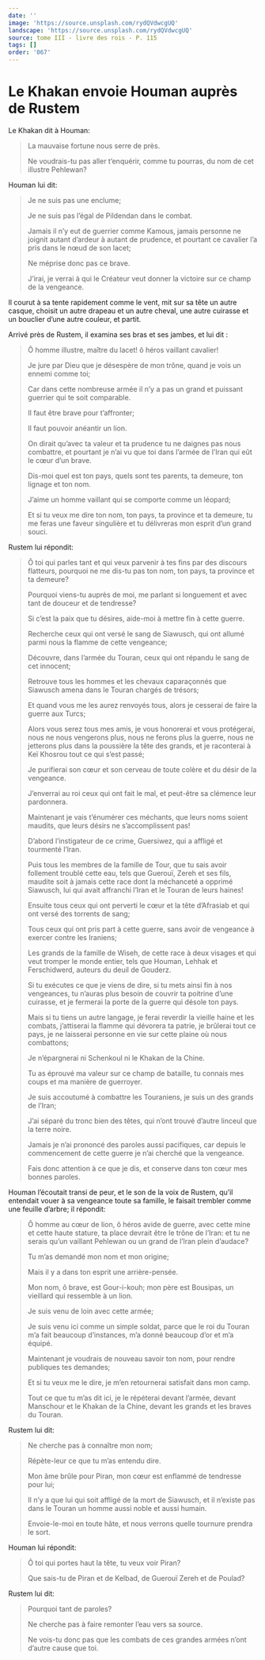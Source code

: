 ```yaml
---
date: ''
image: 'https://source.unsplash.com/rydQVdwcgUQ'
landscape: 'https://source.unsplash.com/rydQVdwcgUQ'
source: tome III - livre des rois - P. 115
tags: []
order: '067'
---
```


# Le Khakan envoie Houman auprès de Rustem

Le Khakan dit à Houman:

> La mauvaise fortune nous serre de près.
>
> Ne voudrais-tu pas aller t’enquérir, comme tu pourras, du nom de cet illustre Pehlewan?

Houman lui dit:

> Je ne suis pas une enclume;
>
> Je ne suis pas l’égal de Pildendan dans le combat.
>
> Jamais il n’y eut de guerrier comme Kamous, jamais personne ne joignit autant d’ardeur à autant de prudence, et pourtant ce cavalier l’a pris dans le nœud de son lacet;
>
> Ne méprise donc pas ce brave.
>
> J’irai, je verrai à qui le Créateur veut donner la victoire sur ce champ de la vengeance.

Il courut à sa tente rapidement comme le vent, mit sur sa tête un autre casque, choisit un autre drapeau et un autre cheval, une autre cuirasse et un bouclier d’une autre couleur, et partit.

Arrivé près de Rustem, il examina ses bras et ses jambes, et lui dit :

> Ô homme illustre, maître du lacet! ô héros vaillant cavalier!
>
> Je jure par Dieu que je désespère de mon trône, quand je vois un ennemi comme toi;
>
> Car dans cette nombreuse armée il n’y a pas un grand et puissant guerrier qui te soit comparable.
>
> Il faut être brave pour t’affronter;
>
> Il faut pouvoir anéantir un lion.
>
> On dirait qu’avec ta valeur et ta prudence tu ne daignes pas nous combattre, et pourtant je n’ai vu que toi dans l’armée de l’Iran qui eût le cœur d’un brave.
>
> Dis-moi quel est ton pays, quels sont tes parents, ta demeure, ton lignage et ton nom.
>
> J’aime un homme vaillant qui se comporte comme un léopard;
>
> Et si tu veux me dire ton nom, ton pays, ta province et ta demeure, tu me feras une faveur singulière et tu délivreras mon esprit d’un grand souci.

Rustem lui répondit:

> Ô toi qui parles tant et qui veux parvenir à tes fins par des discours flatteurs, pourquoi ne me dis-tu pas ton nom, ton pays, ta province et ta demeure?
>
> Pourquoi viens-tu auprès de moi, me parlant si longuement et avec tant de douceur et de tendresse?
>
> Si c’est la paix que tu désires, aide-moi à mettre fin à cette guerre.
>
> Recherche ceux qui ont versé le sang de Siawusch, qui ont allumé parmi nous la flamme de cette vengeance;
>
> Découvre, dans l’armée du Touran, ceux qui ont répandu le sang de cet innocent;
>
> Retrouve tous les hommes et les chevaux caparaçonnés que Siawusch amena dans le Touran chargés de trésors;
>
> Et quand vous me les aurez renvoyés tous, alors je cesserai de faire la guerre aux Turcs;
>
> Alors vous serez tous mes amis, je vous honorerai et vous protégerai, nous ne nous vengerons plus, nous ne ferons plus la guerre, nous ne jetterons plus dans la poussière la tête des grands, et je raconterai à Keï Khosrou tout ce qui s’est passé;
>
> Je purifierai son cœur et son cerveau de toute colère et du désir de la vengeance.
>
> J’enverrai au roi ceux qui ont fait le mal, et peut-être sa clémence leur pardonnera.
>
> Maintenant je vais t’énumérer ces méchants, que leurs noms soient maudits, que leurs désirs ne s’accomplissent pas!
>
> D’abord l’instigateur de ce crime, Guersiwez, qui a affligé et tourmenté l’lran.
>
> Puis tous les membres de la famille de Tour, que tu sais avoir follement troublé cette eau, tels que Guerouï, Zereh et ses fils, maudite soit à jamais cette race dont la méchanceté a opprimé Siawusch, lui qui avait affranchi l’Iran et le Touran de leurs haines!
>
> Ensuite tous ceux qui ont perverti le cœur et la tête d’Afrasiab et qui ont versé des torrents de sang;
>
> Tous ceux qui ont pris part à cette guerre, sans avoir de vengeance à exercer contre les Iraniens;
>
> Les grands de la famille de Wiseh, de cette race à deux visages et qui veut tromper le monde entier, tels que Houman, Lehhak et Ferschidwerd, auteurs du deuil de Gouderz.
>
> Si tu exécutes ce que je viens de dire, si tu mets ainsi fin à nos vengeances, tu n’auras plus besoin de couvrir ta poitrine d’une cuirasse, et je fermerai la porte de la guerre qui désole ton pays.
>
> Mais si tu tiens un autre langage, je ferai reverdir la vieille haine et les combats, j’attiserai la flamme qui dévorera ta patrie, je brûlerai tout ce pays, je ne laisserai personne en vie sur cette plaine où nous combattons;
>
> Je n’épargnerai ni Schenkoul ni le Khakan de la Chine.
>
> Tu as éprouvé ma valeur sur ce champ de bataille, tu connais mes coups et ma manière de guerroyer.
>
> Je suis accoutumé à combattre les Touraniens, je suis un des grands de l’Iran;
>
> J’ai séparé du tronc bien des têtes, qui n’ont trouvé d’autre linceul que la terre noire.
>
> Jamais je n’ai prononcé des paroles aussi pacifiques, car depuis le commencement de cette guerre je n’ai cherché que la vengeance.
>
> Fais donc attention à ce que je dis, et conserve dans ton cœur mes bonnes paroles.

Houman l’écoutait transi de peur, et le son de la voix de Rustem, qu’il entendait vouer à sa vengeance toute sa famille, le faisait trembler comme une feuille d’arbre; il répondit:

> Ô homme au cœur de lion, ô héros avide de guerre, avec cette mine et cette haute stature, ta place devrait être le trône de l’Iran: et tu ne serais qu’un vaillant Pehlewan ou un grand de l’lran plein d’audace?
>
> Tu m’as demandé mon nom et mon origine;
>
> Mais il y a dans ton esprit une arrière-pensée.
>
> Mon nom, ô brave, est Gour-i-kouh; mon père est Bousipas, un vieillard qui ressemble à un lion.
>
> Je suis venu de loin avec cette armée;
>
> Je suis venu ici comme un simple soldat, parce que le roi du Touran m’a fait beaucoup d’instances, m’a donné beaucoup d’or et m’a équipé.
>
> Maintenant je voudrais de nouveau savoir ton nom, pour rendre publiques tes demandes;
>
> Et si tu veux me le dire, je m’en retournerai satisfait dans mon camp.
>
> Tout ce que tu m’as dit ici, je le répéterai devant l’armée, devant Manschour et le Khakan de la Chine, devant les grands et les braves du Touran.

Rustem lui dit:

> Ne cherche pas à connaître mon nom;
>
> Répète-leur ce que tu m’as entendu dire.
>
> Mon âme brûle pour Piran, mon cœur est enflammé de tendresse pour lui;
>
> Il n’y a que lui qui soit affligé de la mort de Siawusch, et il n’existe pas dans le Touran un homme aussi noble et aussi humain.
>
> Envoie-le-moi en toute hâte, et nous verrons quelle tournure prendra le sort.

Houman lui répondit:

> Ô toi qui portes haut la tête, tu veux voir Piran?
>
> Que sais-tu de Piran et de Kelbad, de Guerouï Zereh et de Poulad?

Rustem lui dit:

> Pourquoi tant de paroles?
>
> Ne cherche pas à faire remonter l’eau vers sa source.
>
> Ne vois-tu donc pas que les combats de ces grandes armées n’ont d’autre cause que toi.
